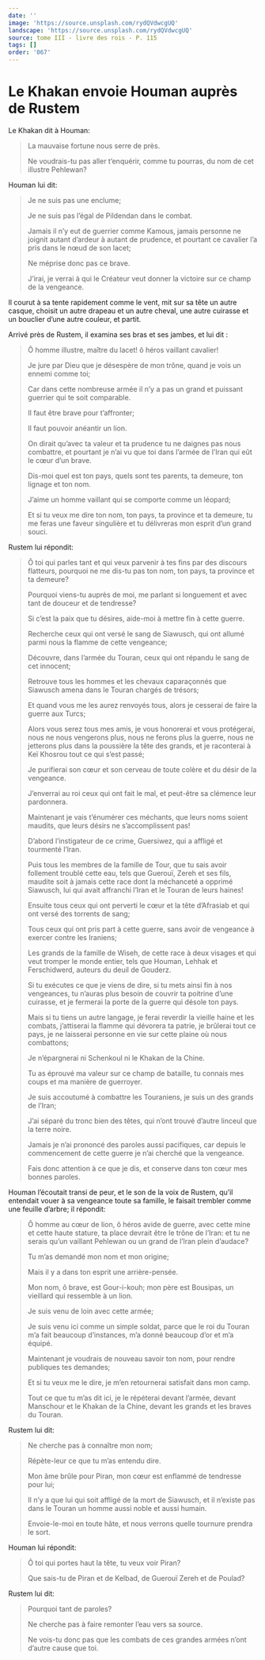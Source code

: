 ```yaml
---
date: ''
image: 'https://source.unsplash.com/rydQVdwcgUQ'
landscape: 'https://source.unsplash.com/rydQVdwcgUQ'
source: tome III - livre des rois - P. 115
tags: []
order: '067'
---
```


# Le Khakan envoie Houman auprès de Rustem

Le Khakan dit à Houman:

> La mauvaise fortune nous serre de près.
>
> Ne voudrais-tu pas aller t’enquérir, comme tu pourras, du nom de cet illustre Pehlewan?

Houman lui dit:

> Je ne suis pas une enclume;
>
> Je ne suis pas l’égal de Pildendan dans le combat.
>
> Jamais il n’y eut de guerrier comme Kamous, jamais personne ne joignit autant d’ardeur à autant de prudence, et pourtant ce cavalier l’a pris dans le nœud de son lacet;
>
> Ne méprise donc pas ce brave.
>
> J’irai, je verrai à qui le Créateur veut donner la victoire sur ce champ de la vengeance.

Il courut à sa tente rapidement comme le vent, mit sur sa tête un autre casque, choisit un autre drapeau et un autre cheval, une autre cuirasse et un bouclier d’une autre couleur, et partit.

Arrivé près de Rustem, il examina ses bras et ses jambes, et lui dit :

> Ô homme illustre, maître du lacet! ô héros vaillant cavalier!
>
> Je jure par Dieu que je désespère de mon trône, quand je vois un ennemi comme toi;
>
> Car dans cette nombreuse armée il n’y a pas un grand et puissant guerrier qui te soit comparable.
>
> Il faut être brave pour t’affronter;
>
> Il faut pouvoir anéantir un lion.
>
> On dirait qu’avec ta valeur et ta prudence tu ne daignes pas nous combattre, et pourtant je n’ai vu que toi dans l’armée de l’Iran qui eût le cœur d’un brave.
>
> Dis-moi quel est ton pays, quels sont tes parents, ta demeure, ton lignage et ton nom.
>
> J’aime un homme vaillant qui se comporte comme un léopard;
>
> Et si tu veux me dire ton nom, ton pays, ta province et ta demeure, tu me feras une faveur singulière et tu délivreras mon esprit d’un grand souci.

Rustem lui répondit:

> Ô toi qui parles tant et qui veux parvenir à tes fins par des discours flatteurs, pourquoi ne me dis-tu pas ton nom, ton pays, ta province et ta demeure?
>
> Pourquoi viens-tu auprès de moi, me parlant si longuement et avec tant de douceur et de tendresse?
>
> Si c’est la paix que tu désires, aide-moi à mettre fin à cette guerre.
>
> Recherche ceux qui ont versé le sang de Siawusch, qui ont allumé parmi nous la flamme de cette vengeance;
>
> Découvre, dans l’armée du Touran, ceux qui ont répandu le sang de cet innocent;
>
> Retrouve tous les hommes et les chevaux caparaçonnés que Siawusch amena dans le Touran chargés de trésors;
>
> Et quand vous me les aurez renvoyés tous, alors je cesserai de faire la guerre aux Turcs;
>
> Alors vous serez tous mes amis, je vous honorerai et vous protégerai, nous ne nous vengerons plus, nous ne ferons plus la guerre, nous ne jetterons plus dans la poussière la tête des grands, et je raconterai à Keï Khosrou tout ce qui s’est passé;
>
> Je purifierai son cœur et son cerveau de toute colère et du désir de la vengeance.
>
> J’enverrai au roi ceux qui ont fait le mal, et peut-être sa clémence leur pardonnera.
>
> Maintenant je vais t’énumérer ces méchants, que leurs noms soient maudits, que leurs désirs ne s’accomplissent pas!
>
> D’abord l’instigateur de ce crime, Guersiwez, qui a affligé et tourmenté l’lran.
>
> Puis tous les membres de la famille de Tour, que tu sais avoir follement troublé cette eau, tels que Guerouï, Zereh et ses fils, maudite soit à jamais cette race dont la méchanceté a opprimé Siawusch, lui qui avait affranchi l’Iran et le Touran de leurs haines!
>
> Ensuite tous ceux qui ont perverti le cœur et la tête d’Afrasiab et qui ont versé des torrents de sang;
>
> Tous ceux qui ont pris part à cette guerre, sans avoir de vengeance à exercer contre les Iraniens;
>
> Les grands de la famille de Wiseh, de cette race à deux visages et qui veut tromper le monde entier, tels que Houman, Lehhak et Ferschidwerd, auteurs du deuil de Gouderz.
>
> Si tu exécutes ce que je viens de dire, si tu mets ainsi fin à nos vengeances, tu n’auras plus besoin de couvrir ta poitrine d’une cuirasse, et je fermerai la porte de la guerre qui désole ton pays.
>
> Mais si tu tiens un autre langage, je ferai reverdir la vieille haine et les combats, j’attiserai la flamme qui dévorera ta patrie, je brûlerai tout ce pays, je ne laisserai personne en vie sur cette plaine où nous combattons;
>
> Je n’épargnerai ni Schenkoul ni le Khakan de la Chine.
>
> Tu as éprouvé ma valeur sur ce champ de bataille, tu connais mes coups et ma manière de guerroyer.
>
> Je suis accoutumé à combattre les Touraniens, je suis un des grands de l’Iran;
>
> J’ai séparé du tronc bien des têtes, qui n’ont trouvé d’autre linceul que la terre noire.
>
> Jamais je n’ai prononcé des paroles aussi pacifiques, car depuis le commencement de cette guerre je n’ai cherché que la vengeance.
>
> Fais donc attention à ce que je dis, et conserve dans ton cœur mes bonnes paroles.

Houman l’écoutait transi de peur, et le son de la voix de Rustem, qu’il entendait vouer à sa vengeance toute sa famille, le faisait trembler comme une feuille d’arbre; il répondit:

> Ô homme au cœur de lion, ô héros avide de guerre, avec cette mine et cette haute stature, ta place devrait être le trône de l’Iran: et tu ne serais qu’un vaillant Pehlewan ou un grand de l’lran plein d’audace?
>
> Tu m’as demandé mon nom et mon origine;
>
> Mais il y a dans ton esprit une arrière-pensée.
>
> Mon nom, ô brave, est Gour-i-kouh; mon père est Bousipas, un vieillard qui ressemble à un lion.
>
> Je suis venu de loin avec cette armée;
>
> Je suis venu ici comme un simple soldat, parce que le roi du Touran m’a fait beaucoup d’instances, m’a donné beaucoup d’or et m’a équipé.
>
> Maintenant je voudrais de nouveau savoir ton nom, pour rendre publiques tes demandes;
>
> Et si tu veux me le dire, je m’en retournerai satisfait dans mon camp.
>
> Tout ce que tu m’as dit ici, je le répéterai devant l’armée, devant Manschour et le Khakan de la Chine, devant les grands et les braves du Touran.

Rustem lui dit:

> Ne cherche pas à connaître mon nom;
>
> Répète-leur ce que tu m’as entendu dire.
>
> Mon âme brûle pour Piran, mon cœur est enflammé de tendresse pour lui;
>
> Il n’y a que lui qui soit affligé de la mort de Siawusch, et il n’existe pas dans le Touran un homme aussi noble et aussi humain.
>
> Envoie-le-moi en toute hâte, et nous verrons quelle tournure prendra le sort.

Houman lui répondit:

> Ô toi qui portes haut la tête, tu veux voir Piran?
>
> Que sais-tu de Piran et de Kelbad, de Guerouï Zereh et de Poulad?

Rustem lui dit:

> Pourquoi tant de paroles?
>
> Ne cherche pas à faire remonter l’eau vers sa source.
>
> Ne vois-tu donc pas que les combats de ces grandes armées n’ont d’autre cause que toi.
